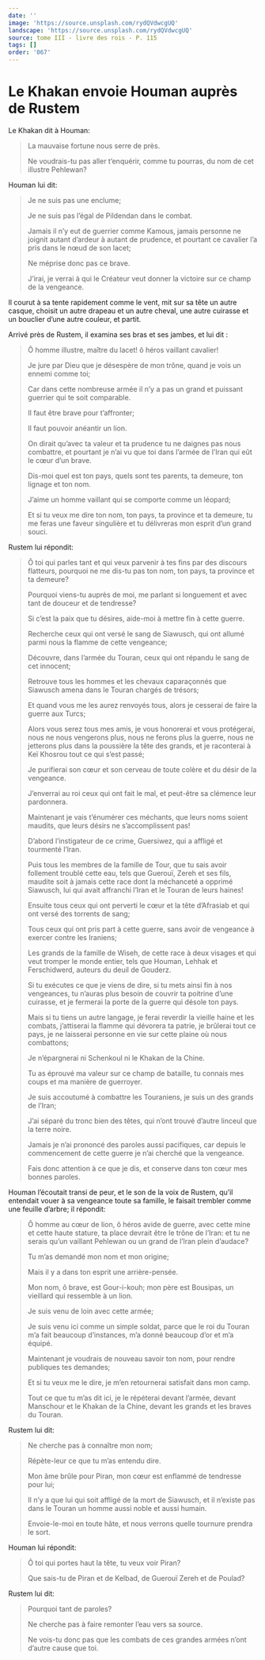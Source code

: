 ```yaml
---
date: ''
image: 'https://source.unsplash.com/rydQVdwcgUQ'
landscape: 'https://source.unsplash.com/rydQVdwcgUQ'
source: tome III - livre des rois - P. 115
tags: []
order: '067'
---
```


# Le Khakan envoie Houman auprès de Rustem

Le Khakan dit à Houman:

> La mauvaise fortune nous serre de près.
>
> Ne voudrais-tu pas aller t’enquérir, comme tu pourras, du nom de cet illustre Pehlewan?

Houman lui dit:

> Je ne suis pas une enclume;
>
> Je ne suis pas l’égal de Pildendan dans le combat.
>
> Jamais il n’y eut de guerrier comme Kamous, jamais personne ne joignit autant d’ardeur à autant de prudence, et pourtant ce cavalier l’a pris dans le nœud de son lacet;
>
> Ne méprise donc pas ce brave.
>
> J’irai, je verrai à qui le Créateur veut donner la victoire sur ce champ de la vengeance.

Il courut à sa tente rapidement comme le vent, mit sur sa tête un autre casque, choisit un autre drapeau et un autre cheval, une autre cuirasse et un bouclier d’une autre couleur, et partit.

Arrivé près de Rustem, il examina ses bras et ses jambes, et lui dit :

> Ô homme illustre, maître du lacet! ô héros vaillant cavalier!
>
> Je jure par Dieu que je désespère de mon trône, quand je vois un ennemi comme toi;
>
> Car dans cette nombreuse armée il n’y a pas un grand et puissant guerrier qui te soit comparable.
>
> Il faut être brave pour t’affronter;
>
> Il faut pouvoir anéantir un lion.
>
> On dirait qu’avec ta valeur et ta prudence tu ne daignes pas nous combattre, et pourtant je n’ai vu que toi dans l’armée de l’Iran qui eût le cœur d’un brave.
>
> Dis-moi quel est ton pays, quels sont tes parents, ta demeure, ton lignage et ton nom.
>
> J’aime un homme vaillant qui se comporte comme un léopard;
>
> Et si tu veux me dire ton nom, ton pays, ta province et ta demeure, tu me feras une faveur singulière et tu délivreras mon esprit d’un grand souci.

Rustem lui répondit:

> Ô toi qui parles tant et qui veux parvenir à tes fins par des discours flatteurs, pourquoi ne me dis-tu pas ton nom, ton pays, ta province et ta demeure?
>
> Pourquoi viens-tu auprès de moi, me parlant si longuement et avec tant de douceur et de tendresse?
>
> Si c’est la paix que tu désires, aide-moi à mettre fin à cette guerre.
>
> Recherche ceux qui ont versé le sang de Siawusch, qui ont allumé parmi nous la flamme de cette vengeance;
>
> Découvre, dans l’armée du Touran, ceux qui ont répandu le sang de cet innocent;
>
> Retrouve tous les hommes et les chevaux caparaçonnés que Siawusch amena dans le Touran chargés de trésors;
>
> Et quand vous me les aurez renvoyés tous, alors je cesserai de faire la guerre aux Turcs;
>
> Alors vous serez tous mes amis, je vous honorerai et vous protégerai, nous ne nous vengerons plus, nous ne ferons plus la guerre, nous ne jetterons plus dans la poussière la tête des grands, et je raconterai à Keï Khosrou tout ce qui s’est passé;
>
> Je purifierai son cœur et son cerveau de toute colère et du désir de la vengeance.
>
> J’enverrai au roi ceux qui ont fait le mal, et peut-être sa clémence leur pardonnera.
>
> Maintenant je vais t’énumérer ces méchants, que leurs noms soient maudits, que leurs désirs ne s’accomplissent pas!
>
> D’abord l’instigateur de ce crime, Guersiwez, qui a affligé et tourmenté l’lran.
>
> Puis tous les membres de la famille de Tour, que tu sais avoir follement troublé cette eau, tels que Guerouï, Zereh et ses fils, maudite soit à jamais cette race dont la méchanceté a opprimé Siawusch, lui qui avait affranchi l’Iran et le Touran de leurs haines!
>
> Ensuite tous ceux qui ont perverti le cœur et la tête d’Afrasiab et qui ont versé des torrents de sang;
>
> Tous ceux qui ont pris part à cette guerre, sans avoir de vengeance à exercer contre les Iraniens;
>
> Les grands de la famille de Wiseh, de cette race à deux visages et qui veut tromper le monde entier, tels que Houman, Lehhak et Ferschidwerd, auteurs du deuil de Gouderz.
>
> Si tu exécutes ce que je viens de dire, si tu mets ainsi fin à nos vengeances, tu n’auras plus besoin de couvrir ta poitrine d’une cuirasse, et je fermerai la porte de la guerre qui désole ton pays.
>
> Mais si tu tiens un autre langage, je ferai reverdir la vieille haine et les combats, j’attiserai la flamme qui dévorera ta patrie, je brûlerai tout ce pays, je ne laisserai personne en vie sur cette plaine où nous combattons;
>
> Je n’épargnerai ni Schenkoul ni le Khakan de la Chine.
>
> Tu as éprouvé ma valeur sur ce champ de bataille, tu connais mes coups et ma manière de guerroyer.
>
> Je suis accoutumé à combattre les Touraniens, je suis un des grands de l’Iran;
>
> J’ai séparé du tronc bien des têtes, qui n’ont trouvé d’autre linceul que la terre noire.
>
> Jamais je n’ai prononcé des paroles aussi pacifiques, car depuis le commencement de cette guerre je n’ai cherché que la vengeance.
>
> Fais donc attention à ce que je dis, et conserve dans ton cœur mes bonnes paroles.

Houman l’écoutait transi de peur, et le son de la voix de Rustem, qu’il entendait vouer à sa vengeance toute sa famille, le faisait trembler comme une feuille d’arbre; il répondit:

> Ô homme au cœur de lion, ô héros avide de guerre, avec cette mine et cette haute stature, ta place devrait être le trône de l’Iran: et tu ne serais qu’un vaillant Pehlewan ou un grand de l’lran plein d’audace?
>
> Tu m’as demandé mon nom et mon origine;
>
> Mais il y a dans ton esprit une arrière-pensée.
>
> Mon nom, ô brave, est Gour-i-kouh; mon père est Bousipas, un vieillard qui ressemble à un lion.
>
> Je suis venu de loin avec cette armée;
>
> Je suis venu ici comme un simple soldat, parce que le roi du Touran m’a fait beaucoup d’instances, m’a donné beaucoup d’or et m’a équipé.
>
> Maintenant je voudrais de nouveau savoir ton nom, pour rendre publiques tes demandes;
>
> Et si tu veux me le dire, je m’en retournerai satisfait dans mon camp.
>
> Tout ce que tu m’as dit ici, je le répéterai devant l’armée, devant Manschour et le Khakan de la Chine, devant les grands et les braves du Touran.

Rustem lui dit:

> Ne cherche pas à connaître mon nom;
>
> Répète-leur ce que tu m’as entendu dire.
>
> Mon âme brûle pour Piran, mon cœur est enflammé de tendresse pour lui;
>
> Il n’y a que lui qui soit affligé de la mort de Siawusch, et il n’existe pas dans le Touran un homme aussi noble et aussi humain.
>
> Envoie-le-moi en toute hâte, et nous verrons quelle tournure prendra le sort.

Houman lui répondit:

> Ô toi qui portes haut la tête, tu veux voir Piran?
>
> Que sais-tu de Piran et de Kelbad, de Guerouï Zereh et de Poulad?

Rustem lui dit:

> Pourquoi tant de paroles?
>
> Ne cherche pas à faire remonter l’eau vers sa source.
>
> Ne vois-tu donc pas que les combats de ces grandes armées n’ont d’autre cause que toi.
